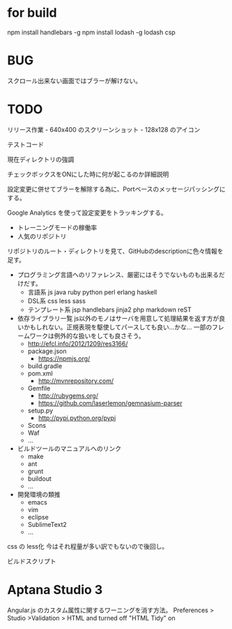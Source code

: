 
# for build
npm install handlebars -g
npm install lodash -g
lodash csp



# BUG
スクロール出来ない画面ではブラーが解けない。

# TODO

リリース作業
    - 640x400 のスクリーンショット
    - 128x128 のアイコン

テストコード

現在ディレクトリの強調

チェックボックスをONにした時に何が起こるのか詳細説明

設定変更に併せてブラーを解除する為に、Portベースのメッセージパッシングにする。

Google Analytics を使って設定変更をトラッキングする。
  - トレーニングモードの稼働率
  - 人気のリポジトリ


リポジトリのルート・ディレクトリを見て、GitHubのdescriptionに色々情報を足す。
- プログラミング言語へのリファレンス、厳密にはそうでないものも出来るだけだす。
    - 言語系  js java ruby python perl erlang haskell
    - DSL系 css less sass 
    - テンプレート系 jsp handlebars jinja2 php markdown reST
- 依存ライブラリ一覧
      js以外のモノはサーバを用意して処理結果を返す方が良いかもしれない。正規表現を駆使してパースしても良い…かな…
      一部のフレームワークは例外的な扱いをしても良さそう。
    - http://efcl.info/2012/1209/res3166/
    - package.json
        - https://npmjs.org/
    - build.gradle
    - pom.xml
        - http://mvnrepository.com/
    - Gemfile
        - http://rubygems.org/
        - https://github.com/laserlemon/gemnasium-parser
    - setup.py
        - http://pypi.python.org/pypi
    - Scons
    - Waf
    - ...
- ビルドツールのマニュアルへのリンク
    - make
    - ant
    - grunt
    - buildout
    - ...
- 開発環境の類推
    - emacs
    - vim
    - eclipse
    - SublimeText2
    - ...

css の less化
  今はそれ程量が多い訳でもないので後回し。

ビルドスクリプト

# Aptana Studio 3
Angular.js のカスタム属性に関するワーニングを消す方法。
    Preferences > Studio >Validation > HTML and turned off "HTML Tidy" on 